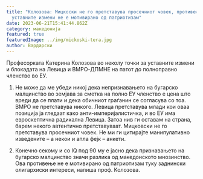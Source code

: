 ```yaml
---
title: "Колозова: Мицкоски не го претставува просечниот човек, противењето на
  уставните измени не е мотивирано од патриотизам"
date: 2023-06-21T15:41:44.862Z
category: македонија
featured: true
featuredImage: ../img/mickoski-tera.jpg
author: Вардарски
---
```

<!--StartFragment-->

Професорката Катерина Колозова во неколу точки за уставните измени и блокадата на Левица и ВМРО-ДПМНЕ на патот до полноправно членство во ЕУ.

1) Не може да ме убеди никој дека непризнавањето на бугарско малцинство во земјава за сметка на полно ЕУ членство е цена што вреди да се плати и дека обичниот граѓанин се согласува со тоа. ВМРО не претставува никого. Левица претставува млади кои оваа позиција ја гледаат како анти-империјалистичка, и во ЕУ има евроскептична радикална Левица. Затоа нив ги оставам на страна, барем некого автентично претставуваат. Мицковски не го претставува просечниот човек. Не ми ги цитирајте манипулативно изведените – а некои и апла фејк – анкети.

2) Конечно секому и со IQ под 90 му е јасно дека признавањето на бугарско малцинство значи разлика од македонското мнозинство. Ова противење не е мотивирано од патриотизам туку заднински олигархиски интереси, напиша проф. Колозова.

<!--EndFragment-->